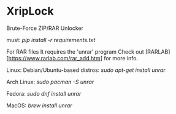 # XripLock
Brute-Force ZIP/RAR Unlocker

must: *pip install -r requirements.txt*

For RAR files It requires the 'unrar' program
Check out [RARLAB][https://www.rarlab.com/rar_add.htm] for more info.

Linux:
  Debian/Ubuntu-based distros:
  *sudo apt-get install unrar*

  Arch Linux:
    *sudo pacman -S unrar*

  Fedora:
    *sudo dnf install unrar*

MacOS:
  *brew install unrar*
